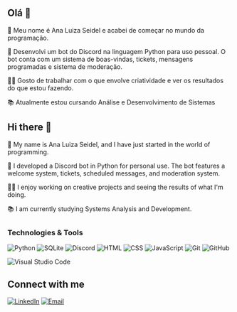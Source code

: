 ## Olá 👋 

🌸 Meu nome é Ana Luiza Seidel e acabei de começar no mundo da programação.

🤖 Desenvolvi um bot do Discord na linguagem Python para uso pessoal. O bot conta com um sistema de boas-vindas, tickets, mensagens programadas e sistema de moderação.

👩‍💻 Gosto de trabalhar com o que envolve criatividade e ver os resultados do que estou fazendo.

📚 Atualmente estou cursando Análise e Desenvolvimento de Sistemas

## Hi there 👋

🌸 My name is Ana Luiza Seidel, and I have just started in the world of programming.

🤖 I developed a Discord bot in Python for personal use. The bot features a welcome system, tickets, scheduled messages, and moderation system.

👩‍💻 I enjoy working on creative projects and seeing the results of what I'm doing.

📚 I am currently studying Systems Analysis and Development.
##

### Technologies & Tools

![Python](https://img.shields.io/badge/-Python-6a0dad?style=flat&logo=python&logoColor=white)
![SQLite](https://img.shields.io/badge/-SQLite-6a0dad?style=flat&logo=sqlite&logoColor=white)
![Discord](https://img.shields.io/badge/-Discord-6a0dad?style=flat&logo=discord&logoColor=white)
![HTML](https://img.shields.io/badge/-HTML-6a0dad?style=flat&logo=html5&logoColor=white)
![CSS](https://img.shields.io/badge/-CSS-6a0dad?style=flat&logo=css3&logoColor=white)
![JavaScript](https://img.shields.io/badge/-JavaScript-6a0dad?style=flat&logo=javascript&logoColor=black)
![Git](https://img.shields.io/badge/-Git-6a0dad?style=flat&logo=git&logoColor=white)
![GitHub](https://img.shields.io/badge/-GitHub-6a0dad?style=flat&logo=github&logoColor=white)

![Visual Studio Code](https://img.shields.io/badge/-VS%20Code-6a0dad?style=flat&logo=visual-studio-code&logoColor=white)

## Connect with me

[![LinkedIn](https://img.shields.io/badge/-LinkedIn-DC143C?style=flat&logo=linkedin&logoColor=white)](https://www.linkedin.com/in/ana-luiza-mattos-cirilo-95a2a61b8?utm_source=share&utm_campaign=share_via&utm_content=profile&utm_medium=ios_app) [![Email](https://img.shields.io/badge/-Email-DC143C?style=flat&logo=gmail&logoColor=white)](mailto:anaafsw1@gmail.com)
